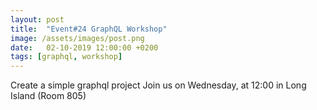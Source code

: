 ```yaml
---
layout: post
title:  "Event#24 GraphQL Workshop"
image: /assets/images/post.png
date:   02-10-2019 12:00:00 +0200
tags: [graphql, workshop]
---
```

Create a simple graphql project
Join us on Wednesday, at 12:00 in Long Island (Room 805)